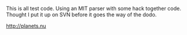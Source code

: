 This is all test code.  Using an MIT parser with some hack together code.  Thought I put it up on SVN before it goes the way of the dodo.

http://planets.nu